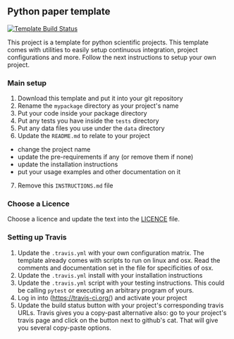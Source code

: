## Python paper template

[![Template Build Status](https://travis-ci.org/guillep/python-paper-template.svg?branch=master)](https://travis-ci.org/guillep/python-paper-template)

This project is a template for python scientific projects. This template comes with utilities to easily setup continuous integration, project configurations and more. Follow the next instructions to setup your own project.


### Main setup

1. Download this template and put it into your git repository
2. Rename the `mypackage` directory as your project's name
3. Put your code inside your package directory
4. Put any tests you have inside the `tests` directory
5. Put any data files you use under the `data` directory
6. Update the `README.md` to relate to your project
 - change the project name
 - update the pre-requirements if any (or remove them if none)
 - update the installation instructions
 - put your usage examples and other documentation on it
7. Remove this `INSTRUCTIONS.md` file

### Choose a Licence

Choose a licence and update the text into the [LICENCE](LICENCE) file.
 
### Setting up Travis

1. Update the `.travis.yml` with your own configuration matrix. The template already comes with scripts to run on linux and osx. Read the comments and documentation set in the file for specificities of osx.
2. Update the `.travis.yml` install with your installation instructions
3. Update the `.travis.yml` script with your testing instructions. This could be calling `pytest` or executing an arbitrary program of yours.
4. Log in into (https://travis-ci.org/) and activate your project
5. Update the build status button with your project's corresponding travis URLs. Travis gives you a copy-past alternative also: go to your project's travis page and click on the button next to github's cat. That will give you several copy-paste options.